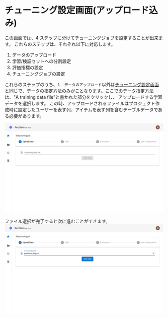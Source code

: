 # チューニング設定画面(アップロード込み)

この画面では、4 ステップに分けてチューニングジョブを設定することが出来ます。
これらのステップは、それぞれ以下に対応します。

1. データのアップロード
2. 学習/検証セットへの分割設定
3. 評価指標の設定
4. チューニングジョブの設定

これらのステップのうち、`1. データのアップロード`以外は[チューニング設定画面](../start-tuning)と同じで、データの指定方法のみがことなります。ここでのデータ指定方法は、"A training data file"と書かれた部分をクリックし、
アップロードする学習データを選択します。
この時、アップロードされるファイルはプロジェクト作成時に設定したユーザーを表す列、アイテムを表す列を含むテーブルデータである必要があります。

![step 1](./file-input.png)

ファイル選択が完了すると次に進むことができます。
![step 1-selection done](./file-selection-done.png)
